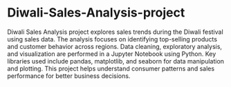 # Diwali-Sales-Analysis-project
Diwali Sales Analysis project explores sales trends during the Diwali festival using sales data.
The analysis focuses on identifying top-selling products and customer behavior across regions.
Data cleaning, exploratory analysis, and visualization are performed in a Jupyter Notebook using Python.
Key libraries used include pandas, matplotlib, and seaborn for data manipulation and plotting.
This project helps understand consumer patterns and sales performance for better business decisions.
